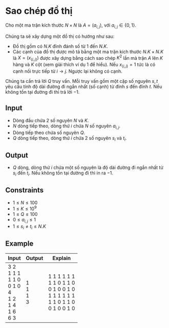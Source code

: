 # Sao chép đồ thị

Cho một ma trận kích thước $N\times N$ là $A = (a_{i,j})$, với $a_{i,j}\in\{0,1\}$.

Chúng ta sẽ xây dựng một đồ thị có hướng như sau:

- Đồ thị gồm có $N.K$ đỉnh đánh số từ $1$ đến $N.K$.
- Các cạnh của đồ thị được mô tả bằng một ma trận kích thước $N.K\times N.K$ là $X=(x_(i,j))$ được xây dựng bằng cách sao chép $K^2$ lần mà trận $A$ lên $K$ hàng và $K$ cột (xem giải thích ví dụ $1$ để hiểu). Nếu $x_(i,j)=1$ tức là có cạnh nối trực tiếp từ $i\to j$. Ngược lại không có cạnh.

Chúng ta cần trả lời $Q$ truy vấn. Mỗi truy vấn gồm một cặp số nguyên $s,t$ yêu cầu tính độ dài đường đi ngắn nhất (số cạnh) từ đỉnh $s$ đến đỉnh $t$. Nếu không tồn tại đường đi thì trả lời $-1$.

## Input

- Dòng đầu chứa 2 số nguyên $N$ và $K$.
- $N$ dòng tiếp theo, dòng thứ $i$ chứa $N$ số nguyên $a_{i,j}$.
- Dòng tiếp theo chứa số nguyên $Q$.
- $Q$ dòng tiếp theo, dòng thứ $i$ chứa 2 số nguyên $s_i$ và $t_i$.

## Output

- $Q$ dòng, dòng thứ $i$ chứa một số nguyên là độ dài đường đi ngắn nhất từ $s_i$ đến $t_i$. Nếu không tồn tại đường đi thì in ra $-1$.

## Constraints

- $1\le N\le 100$
- $1\le K\le 10^9$
- $1\le Q\le 100$
- $0\le a_{i,j}\le 1$
- $1\le s_i\neq t_i\le N.K$

## Example

| Input                                                           | Output                 | Explain                                                                                     |
| --------------------------------------------------------------- | ---------------------- | ------------------------------------------------------------------------------------------- |
| 3 2<br>1 1 1<br>1 1 0<br>0 1 0<br>4<br>1 2<br>1 4<br>1 6<br>6 3 | 1 <br> 1 <br> 1 <br> 3 | 1 1 1 1 1 1 <br>1 1 0 1 1 0 <br>0 1 0 0 1 0 <br>1 1 1 1 1 1 <br>1 1 0 1 1 0 <br>0 1 0 0 1 0 |